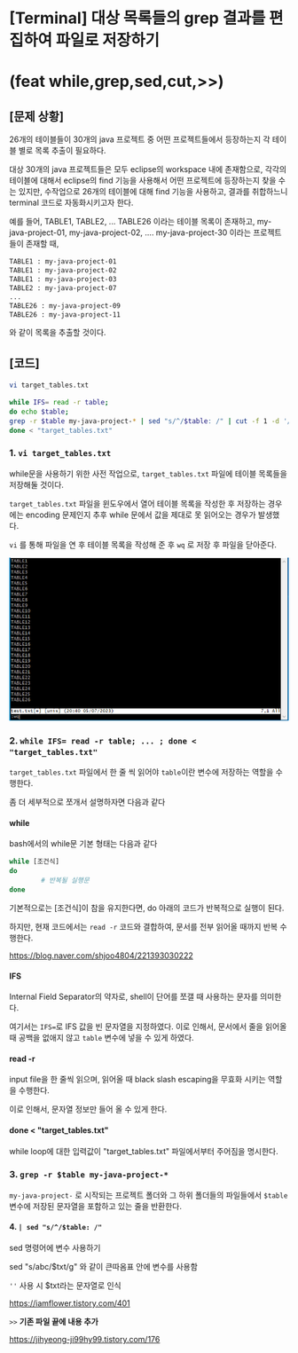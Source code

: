 # [Terminal] 대상 목록들의 grep 결과를 편집하여 파일로 저장하기 

# (feat while,grep,sed,cut,>>)



## [문제 상황]

26개의 테이블들이 30개의 java 프로젝트 중 어떤 프로젝트들에서 등장하는지 각 테이블 별로 목록 추출이 필요하다.

대상 30개의 java 프로젝트들은 모두 eclipse의 workspace 내에 존재함으로, 각각의 테이블에 대해서 eclipse의 find 기능을 사용해서 어떤 프로젝트에 등장하는지 찾을 수는 있지만, 수작업으로 26개의 테이블에 대해 find 기능을 사용하고, 결과를 취합하느니 terminal 코드로 자동화시키고자 한다.



예를 들어, TABLE1, TABLE2, ... TABLE26 이라는 테이블 목록이 존재하고, my-java-project-01, my-java-project-02, .... my-java-project-30 이라는 프로젝트들이 존재할 때,

```
TABLE1 : my-java-project-01
TABLE1 : my-java-project-02
TABLE1 : my-java-project-03
TABLE2 : my-java-project-07
...
TABLE26 : my-java-project-09
TABLE26 : my-java-project-11
```

와 같이 목록을 추출할 것이다.



## [코드]

```bash
vi target_tables.txt
```

```bash
while IFS= read -r table;
do echo $table;
grep -r $table my-java-project-* | sed "s/^/$table: /" | cut -f 1 -d '/' 1>> "search_result.txt";
done < "target_tables.txt"
```



### 1. `vi target_tables.txt`

while문을 사용하기 위한 사전 작업으로, `target_tables.txt` 파일에 테이블 목록들을 저장해둘 것이다.

`target_tables.txt` 파일을 윈도우에서 열어 테이블 목록을 작성한 후 저장하는 경우에는 encoding 문제인지 추후 while 문에서 값을 제대로 못 읽어오는 경우가 발생했다. 

`vi` 를 통해 파일을 연 후 테이블 목록을 작성해 준 후 `wq` 로 저장 후 파일을 닫아준다.

![image-20230705204202439](img/image-20230705204202439.png)



### 2. `while IFS= read -r table; ... ; done < "target_tables.txt"`

`target_tables.txt` 파일에서 한 줄 씩 읽어야 `table`이란 변수에 저장하는 역할을 수행한다.

좀 더 세부적으로 쪼개서 설명하자면 다음과 같다

#### while

bash에서의 while문 기본 형태는 다음과 같다

```bash
while [조건식]    
do
        # 반복될 실행문
done
```

기본적으로는 [조건식]이 참을 유지한다면, do 아래의 코드가 반복적으로 실행이 된다.

하지만, 현재 코드에서는 `read -r` 코드와 결합하여, 문서를 전부 읽어올 때까지 반복 수행한다.

https://blog.naver.com/shjoo4804/221393030222

#### IFS

Internal Field Separator의 약자로, shell이 단어를 쪼갤 때 사용하는 문자를 의미한다.

여기서는 `IFS=`로 IFS 값을 빈 문자열을 지정하였다. 이로 인해서, 문서에서 줄을 읽어올 때 공백을 없애지 않고 `table` 변수에 넣을 수 있게 하였다.

#### read -r

 input file을 한 줄씩 읽으며, 읽어올 때 black slash escaping을 무효화 시키는 역할을 수행한다. 

이로 인해서, 문자열 정보만 들어 올 수 있게 한다.

#### done < "target_tables.txt"

while loop에 대한 입력값이 "target_tables.txt" 파일에서부터 주어짐을 명시한다.



### 3. `grep -r $table my-java-project-*`

`my-java-project-` 로 시작되는 프로젝트 폴더와 그 하위 폴더들의 파일들에서 `$table` 변수에 저장된 문자열을 포함하고 있는 줄을 반환한다.



#### 4. `| sed "s/^/$table: /"`



sed 명령어에 변수 사용하기

sed "s/abc/$txt/g" 와 같이 큰따옴표 안에 변수를 사용함

`''` 사용 시 $txt라는 문자열로 인식

https://iamflower.tistory.com/401



`>>` **기존 파일 끝에 내용 추가**

https://jihyeong-ji99hy99.tistory.com/176

